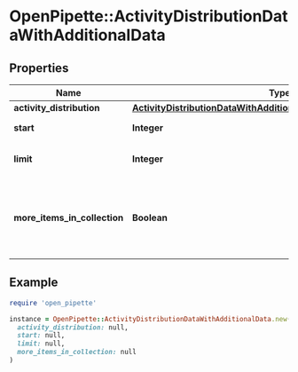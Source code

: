 # OpenPipette::ActivityDistributionDataWithAdditionalData

## Properties

| Name | Type | Description | Notes |
| ---- | ---- | ----------- | ----- |
| **activity_distribution** | [**ActivityDistributionDataWithAdditionalDataAllOfActivityDistribution**](ActivityDistributionDataWithAdditionalDataAllOfActivityDistribution.md) |  | [optional] |
| **start** | **Integer** | Pagination start | [optional] |
| **limit** | **Integer** | Items shown per page | [optional] |
| **more_items_in_collection** | **Boolean** | If there are more list items in the collection than displayed or not | [optional] |

## Example

```ruby
require 'open_pipette'

instance = OpenPipette::ActivityDistributionDataWithAdditionalData.new(
  activity_distribution: null,
  start: null,
  limit: null,
  more_items_in_collection: null
)
```

